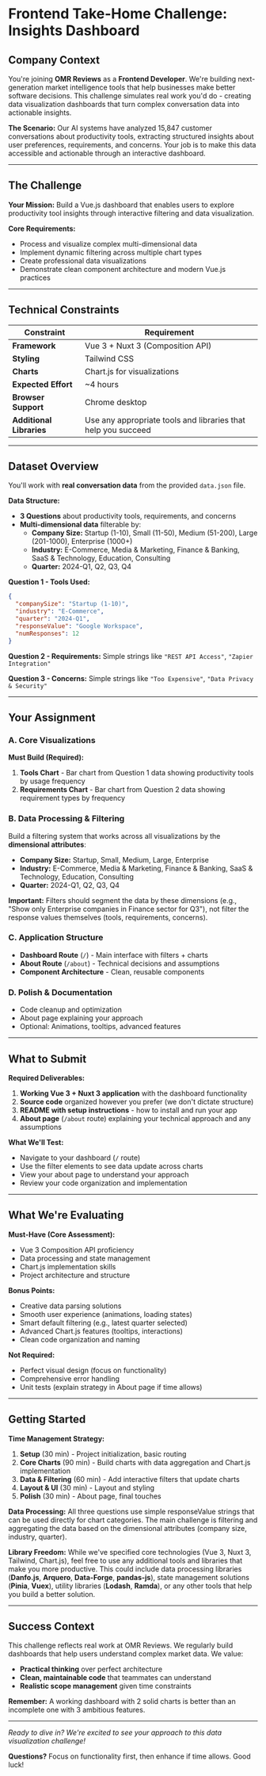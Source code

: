 # Frontend Take-Home Challenge: Insights Dashboard

## Company Context
You're joining **OMR Reviews** as a **Frontend Developer**. We're building next-generation market intelligence tools that help businesses make better software decisions. This challenge simulates real work you'd do - creating data visualization dashboards that turn complex conversation data into actionable insights.

**The Scenario:** Our AI systems have analyzed 15,847 customer conversations about productivity tools, extracting structured insights about user preferences, requirements, and concerns. Your job is to make this data accessible and actionable through an interactive dashboard.

---

## The Challenge

**Your Mission:** Build a Vue.js dashboard that enables users to explore productivity tool insights through interactive filtering and data visualization.

**Core Requirements:**
- Process and visualize complex multi-dimensional data
- Implement dynamic filtering across multiple chart types  
- Create professional data visualizations
- Demonstrate clean component architecture and modern Vue.js practices

---

## Technical Constraints

| Constraint | Requirement |
|------------|-------------|
| **Framework** | Vue 3 + Nuxt 3 (Composition API) |
| **Styling** | Tailwind CSS |
| **Charts** | Chart.js for visualizations |
| **Expected Effort** | ~4 hours |
| **Browser Support** | Chrome desktop |
| **Additional Libraries** | Use any appropriate tools and libraries that help you succeed |

---

## Dataset Overview

You'll work with **real conversation data** from the provided `data.json` file.

**Data Structure:**
- **3 Questions** about productivity tools, requirements, and concerns
- **Multi-dimensional data** filterable by:
  - **Company Size:** Startup (1-10), Small (11-50), Medium (51-200), Large (201-1000), Enterprise (1000+)
  - **Industry:** E-Commerce, Media & Marketing, Finance & Banking, SaaS & Technology, Education, Consulting  
  - **Quarter:** 2024-Q1, Q2, Q3, Q4

**Question 1 - Tools Used:** 
```json
{
  "companySize": "Startup (1-10)",
  "industry": "E-Commerce", 
  "quarter": "2024-Q1",
  "responseValue": "Google Workspace",
  "numResponses": 12
}
```
**Question 2 - Requirements:** Simple strings like `"REST API Access"`, `"Zapier Integration"`

**Question 3 - Concerns:** Simple strings like `"Too Expensive"`, `"Data Privacy & Security"`

---

## Your Assignment

### **A. Core Visualizations**
**Must Build (Required):**
1. **Tools Chart** - Bar chart from Question 1 data showing productivity tools by usage frequency
2. **Requirements Chart** - Bar chart from Question 2 data showing requirement types by frequency


### **B. Data Processing & Filtering**
Build a filtering system that works across all visualizations by the **dimensional attributes**:
- **Company Size:** Startup, Small, Medium, Large, Enterprise
- **Industry:** E-Commerce, Media & Marketing, Finance & Banking, SaaS & Technology, Education, Consulting  
- **Quarter:** 2024-Q1, Q2, Q3, Q4

**Important:** Filters should segment the data by these dimensions (e.g., "Show only Enterprise companies in Finance sector for Q3"), not filter the response values themselves (tools, requirements, concerns).

### **C. Application Structure**
- **Dashboard Route** (`/`) - Main interface with filters + charts
- **About Route** (`/about`) - Technical decisions and assumptions
- **Component Architecture** - Clean, reusable components

### **D. Polish & Documentation**
- Code cleanup and optimization
- About page explaining your approach
- Optional: Animations, tooltips, advanced features

---

## What to Submit

**Required Deliverables:**
1. **Working Vue 3 + Nuxt 3 application** with the dashboard functionality
2. **Source code** organized however you prefer (we don't dictate structure)
3. **README with setup instructions** - how to install and run your app
4. **About page** (`/about` route) explaining your technical approach and any assumptions

**What We'll Test:**
- Navigate to your dashboard (`/` route)
- Use the filter elements to see data update across charts
- View your about page to understand your approach
- Review your code organization and implementation

---

## What We're Evaluating

**Must-Have (Core Assessment):**
- Vue 3 Composition API proficiency
- Data processing and state management
- Chart.js implementation skills  
- Project architecture and structure

**Bonus Points:**
- Creative data parsing solutions
- Smooth user experience (animations, loading states)
- Smart default filtering (e.g., latest quarter selected)
- Advanced Chart.js features (tooltips, interactions)
- Clean code organization and naming

**Not Required:**
- Perfect visual design (focus on functionality)
- Comprehensive error handling
- Unit tests (explain strategy in About page if time allows)

---

## Getting Started

**Time Management Strategy:**
1. **Setup** (30 min) - Project initialization, basic routing
2. **Core Charts** (90 min) - Build charts with data aggregation and Chart.js implementation
3. **Data & Filtering** (60 min) - Add interactive filters that update charts
4. **Layout & UI** (30 min) - Layout and styling
5. **Polish** (30 min) - About page, final touches

**Data Processing:** All three questions use simple responseValue strings that can be used directly for chart categories. The main challenge is filtering and aggregating the data based on the dimensional attributes (company size, industry, quarter).

**Library Freedom:** While we've specified core technologies (Vue 3, Nuxt 3, Tailwind, Chart.js), feel free to use any additional tools and libraries that make you more productive. This could include data processing libraries (**Danfo.js**, **Arquero**, **Data-Forge**, **pandas-js**), state management solutions (**Pinia**, **Vuex**), utility libraries (**Lodash**, **Ramda**), or any other tools that help you build a better solution.

---

## Success Context

This challenge reflects real work at OMR Reviews. We regularly build dashboards that help users understand complex market data. We value:

- **Practical thinking** over perfect architecture
- **Clean, maintainable code** that teammates can understand
- **Realistic scope management** given time constraints

**Remember:** A working dashboard with 2 solid charts is better than an incomplete one with 3 ambitious features.

---

*Ready to dive in? We're excited to see your approach to this data visualization challenge!*

**Questions?** Focus on functionality first, then enhance if time allows. Good luck!
